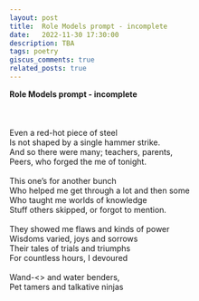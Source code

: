 ```yaml
---
layout: post
title:  Role Models prompt - incomplete
date:   2022-11-30 17:30:00
description: TBA
tags: poetry
giscus_comments: true
related_posts: true
---
```


<div class="poem">
<b>Role Models prompt - incomplete</b><br><br><br><br>Even a red-hot piece of steel<br>Is not shaped by a single hammer strike.<br>And so there were many; teachers, parents,<br>Peers, who forged the me of tonight.<br><br>This one’s for another bunch<br>Who helped me get through a lot and then some<br>Who taught me worlds of knowledge<br>Stuff others skipped, or forgot to mention.<br><br>They showed me flaws and kinds of power<br>Wisdoms varied, joys and sorrows<br>Their tales of trials and triumphs<br>For countless hours, I devoured<br><br>Wand-<> and water benders,<br>Pet tamers and talkative ninjas</div>